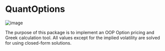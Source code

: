 # QuantOptions

![image](https://github.com/hrflkner/QuantOptions/res/Gamma_Surface.jpg?raw=true)

The purpose of this package is to implement an OOP Option pricing and Greek calculation tool. All values except for the implied volatility are solved for using closed-form solutions.
